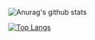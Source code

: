 ![Anurag's github stats](https://github-readme-stats.vercel.app/api?username=todacu&count_private=true&custom_title=GitHub%20Statistics)

[![Top Langs](https://github-readme-stats.vercel.app/api/top-langs/?username=todacu&custom_title=Most%20Used%20Languages)](https://github.com/anuraghazra/github-readme-stats)
